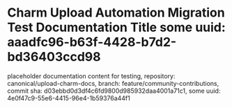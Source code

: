 # Charm Upload Automation Migration Test Documentation Title some uuid: aaadfc96-b63f-4428-b7d2-bd36403ccd98
 placeholder documentation content for testing,  repository: canonical/upload-charm-docs,  branch: feature/community-contributions,  commit sha: d03ebbd0d3df4c6fd9800d985932daa4001a71c1,  some uuid: 4e0f47c9-55e6-4415-96e4-1b59376a44f1